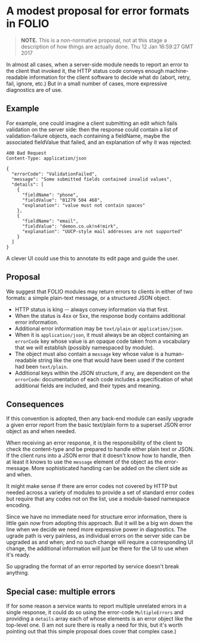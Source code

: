 # A modest proposal for error formats in FOLIO

> **NOTE.** This is a non-normative proposal, not at this stage a description of how things are actually done.
> Thu 12 Jan 16:59:27 GMT 2017

In almost all cases, when a server-side module needs to report an error to the client that invoked it, the HTTP status code conveys enough machine-readable information for the client software to decide what do (abort, retry, fail, ignore, etc.) But in a small number of cases, more expressive diagnostics are of use.

## Example

For example, one could imagine a client submitting an edit which fails validation on the server side: then the response could contain a list of validation-failure objects, each containing a fieldName, maybe the associated fieldValue that failed, and an explanation of why it was rejected:

````
400 Bad Request
Content-Type: application/json

{
  "errorCode": "ValidationFailed",
  "message": "Some submitted fields contained invalid values",
  "details": [
    {
      "fieldName": "phone",
      "fieldValue": "01279 504 468",
      "explanation": "value must not contain spaces"
    },
    {
      "fieldName": "email",
      "fieldValue": "demon.co.uk!n4!mirk",
      "explanation": "UUCP-style mail addresses are not supported"
    }
  ]
}
````

A clever UI could use this to annotate its edit page and guide the user.

## Proposal

We suggest that FOLIO modules may return errors to clients in either
of two formats: a simple plain-text message, or a structured JSON object.

* HTTP status is king -- always convey information via that first.
* When the status is 4xx or 5xx, the response body contains additional error information.
* Additional error information may be `text/plain` or `application/json`.
* When it is `application/json`, it must always be an object containing an `errorCode` key whose value is an opaque code taken from a vocabulary that we will establish (possibly namespaced by module).
* The object must also contain a `message` key whose value is a human-readable string like the one that would have been used if the content had been `text/plain`.
* Additional keys within the JSON structure, if any, are dependent on the `errorCode`: documentation of each code includes a specification of what additional fields are included, and their types and meaning.

## Consequences

If this convention is adopted, then any back-end module can easily upgrade a given error report from the basic text/plain form to a superset JSON error object as and when needed.

When receiving an error response, it is the responsibility of the client to check the content-type and be prepared to handle either plain text or JSON. If the client runs into a JSON error that it doesn't know how to handle, then at least it knows to use the `message` element of the object as the error-message. More sophisticated handling can be added on the client side as and when.

It might make sense if there are error codes not covered by HTTP but needed across a variety of modules to provide a set of standard error codes but require that any codes not on the list, use a module-based namespace encoding.

Since we have no immediate need for structure error information, there is little gain _now_ from adopting this approach. But it will be a big win down the line when we decide we need more expressive power in diagnostics. The ugrade path is very painless, as individual errors on the server side can be upgraded as and when; and no such change will require a corresponding UI change, the additional information will just be there for the UI to use when it's ready.

So upgrading the format of an error reported by service doesn't break anything.

## Special case: multiple errors

If for some reason a service wants to report multiple unrelated errors in a single response, it could do so using the error-code `MultipleErrors` and providing a `details` array each of whose elements is an error object like the top-level one. (I am not sure there is really a need for this, but it's worth pointing out that this simple proposal does cover that complex case.)


